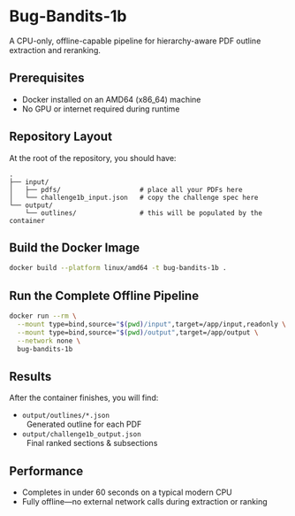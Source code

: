# Bug-Bandits-1b

A CPU-only, offline-capable pipeline for hierarchy-aware PDF outline extraction and reranking.

## Prerequisites

- Docker installed on an AMD64 (x86_64) machine
- No GPU or internet required during runtime

## Repository Layout

At the root of the repository, you should have:

```
.
├── input/
│   ├── pdfs/                    # place all your PDFs here
│   └── challenge1b_input.json   # copy the challenge spec here
└── output/
    └── outlines/                # this will be populated by the container
```

## Build the Docker Image

```bash
docker build --platform linux/amd64 -t bug-bandits-1b .
```

## Run the Complete Offline Pipeline

```bash
docker run --rm \
  --mount type=bind,source="$(pwd)/input",target=/app/input,readonly \
  --mount type=bind,source="$(pwd)/output",target=/app/output \
  --network none \
  bug-bandits-1b
```

## Results

After the container finishes, you will find:

- `output/outlines/*.json`  
  &nbsp;&nbsp;Generated outline for each PDF
- `output/challenge1b_output.json`  
  &nbsp;&nbsp;Final ranked sections & subsections

## Performance

- Completes in under 60 seconds on a typical modern CPU
- Fully offline—no external network calls during extraction or ranking

